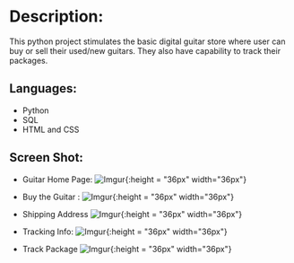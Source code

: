 # Description: 

This python project stimulates the basic digital guitar store where user can buy or sell their used/new guitars. They also have capability to track their packages.

## Languages:

* Python
* SQL
* HTML and CSS


## Screen Shot:

* Guitar Home Page:
![Imgur](http://i.imgur.com/zISw0U6.jpg){:height = "36px" width="36px"}


* Buy the Guitar :
![Imgur](http://i.imgur.com/qTZdJ3O.jpg){:height = "36px" width="36px"}


* Shipping Address
![Imgur](http://i.imgur.com/To5iE6k.jpg){:height = "36px" width="36px"}


* Tracking Info:
![Imgur](http://i.imgur.com/HqWxn5Z.jpg){:height = "36px" width="36px"}


* Track Package
![Imgur](http://i.imgur.com/mXrqQ5m.jpg){:height = "36px" width="36px"}


